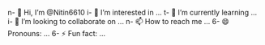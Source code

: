 n- 👋 Hi, I’m @Nitin6610
i- 👀 I’m interested in ...
t- 🌱 I’m currently learning ...
i- 💞️ I’m looking to collaborate on ...
n- 📫 How to reach me ...
6- 😄 Pronouns: ...
6- ⚡ Fun fact: ...

<!---
Nitin6610/Nitin6610 is a ✨ special ✨ repository because its `README.md` (this file) appears on your GitHub profile.
You can click the Preview link to take a look at your changes.
--->
